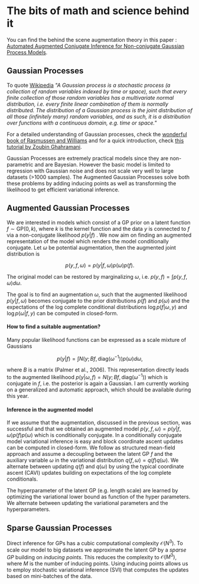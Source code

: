 # The bits of math and science behind it

You can find the behind the scene augmentation theory in this paper : [Automated Augmented Conjugate Inference for Non-conjugate Gaussian Process Models](https://arxiv.org/abs/2002.11451).

## Gaussian Processes

To quote [Wikipedia](https://en.wikipedia.org/wiki/Gaussian_process)
*"A Gaussian process is a stochastic process (a collection of random variables indexed by time or space), such that every finite collection of those random variables has a multivariate normal distribution, i.e. every finite linear combination of them is normally distributed. The distribution of a Gaussian process is the joint distribution of all those (infinitely many) random variables, and as such, it is a distribution over functions with a continuous domain, e.g. time or space."*

For a detailed understanding of Gaussian processes, check the [wonderful book of Rasmussen and Williams](http://www.gaussianprocess.org/gpml/) and for a quick introduction, check [this tutorial by Zoubin Ghahramani](http://mlss2011.comp.nus.edu.sg/uploads/Site/lect1gp.pdf).

Gaussian Processes are extremely practical models since they are non-parametric and are Bayesian. However the basic model is limited to regression with Gaussian noise and does not scale very well to large datasets (>1000 samples). The Augmented Gaussian Processes solve both these problems by adding inducing points as well as transforming the likelihood to get efficient variational inference.


## Augmented Gaussian Processes

We are interested in models which consist of a GP prior on a latent function $f\sim \text{GP}(0,k)$, where $k$ is the kernel function and the data $y$ is connected to $f$ via a non-conjugate likelihood $p(y|f)$ . We now aim on finding an augmented representation of the model which renders the model conditionally conjugate. Let $\omega$ be potential augmentation, then the augmented joint distribution is

$$p(y,f,\omega) =p(y|f,\omega)p(\omega)p(f).$$

The original model can be restored by marginalizing $\omega$, i.e. $p(y,f) =\int p(y,f,\omega)d\omega$.

The  goal  is  to  find  an  augmentation $\omega$,  such  that  the  augmented  likelihood $p(y|f,\omega$) becomes conjugate to the prior distributions $p(f)$ and $p(\omega)$ and the expectations of the log complete conditional distributions $\log p(f|\omega,y)$ and $\log p(\omega|f,y)$ can be computed in closed-form.

#### How to find a suitable augmentation?

Many popular likelihood functions can be expressed as a scale mixture of Gaussians

$$p(y|f) =\int N(y;Bf,\text{diag}(\omega^{−1}))p(\omega)d\omega,$$

where $B$ is a matrix (Palmer et al., 2006).  This representation directly leads to the augmented likelihood $p(y|\omega,f) =N(y;Bf,\text{diag}(\omega^{−1}))$ which is conjugate in $f$, i.e. the posterior is again a Gaussian. I am currently working on a generalized  and automatic approach, which should be available during this year.


#### Inference in the augmented model
If we assume that the augmentation, discussed in the previous section, was successful and that we obtained an augmented model $p(y,f,\omega) = p(y|f,\omega)p(f)p(\omega)$ which is conditionally conjugate.
In a conditionally conjugate model variational inference is easy and block coordinate ascent updates can be computed in closed-form.
We follow as structured mean-field approach and assume a decoupling between the latent GP $f$ and the auxiliary variable $\omega$ in the variational distribution $q(f,\omega) = q(f) q(\omega)$.  We alternate between updating $q(f)$ and $q(\omega)$ by using the typical coordinate ascent (CAVI) updates building on expectations of the log complete conditionals.

The hyperparameter of the latent GP (e.g. length scale) are learned by optimizing the variational lower bound as function of the hyper parameters. We alternate between updating the variational parameters and the hyperparameters.

## Sparse Gaussian Processes
Direct inference for GPs has a cubic computational complexity $\mathcal{O}(N^3)$. To scale our model to big datasets we approximate the latent GP by a *sparse GP* building on *inducing points*. This reduces the complexity to $\mathcal{O}(M^3)$, where $M$ is the number of inducing points.
Using inducing points allows us to employ stochastic variational inference (SVI) that computes the updates based on mini-batches of the data.
